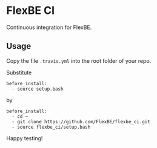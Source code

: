# FlexBE CI

Continuous integration for FlexBE.

## Usage

Copy the file `.travis.yml` into the root folder of your repo.

Substitute

    before_install:
      - source setup.bash

by

    before_install:
      - cd ~
      - git clone https://github.com/FlexBE/flexbe_ci.git
      - source flexbe_ci/setup.bash

Happy testing!

